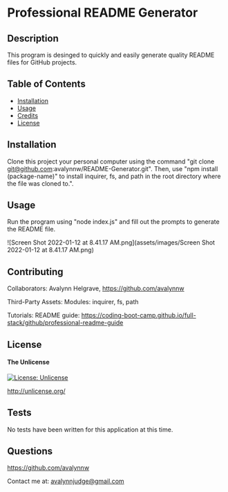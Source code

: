 # Professional README Generator

## Description

This program is desinged to quickly and easily generate quality README files for GitHub projects.

## Table of Contents

- [Installation](#installation)
- [Usage](#usage)
- [Credits](#credits)
- [License](#license)

## Installation

Clone this project your personal computer using the command "git clone git@github.com:avalynnw/README-Generator.git". Then, use "npm install (package-name)" to install inquirer, fs, and path in the root directory where the file was cloned to.".

## Usage

Run the program using "node index.js" and fill out the prompts to generate the README file.

![Screen Shot 2022-01-12 at 8.41.17 AM.png](assets/images/Screen Shot 2022-01-12 at 8.41.17 AM.png)

## Contributing

Collaborators: Avalynn Helgrave, https://github.com/avalynnw

Third-Party Assets: Modules: inquirer, fs, path

Tutorials: README guide: https://coding-boot-camp.github.io/full-stack/github/professional-readme-guide

## License

#### The Unlicense

[![License: Unlicense](https://img.shields.io/badge/license-Unlicense-blue.svg)](http://unlicense.org/)

http://unlicense.org/

## Tests

No tests have been written for this application at this time.

## Questions

https://github.com/avalynnw

 Contact me at: avalynnjudge@gmail.com